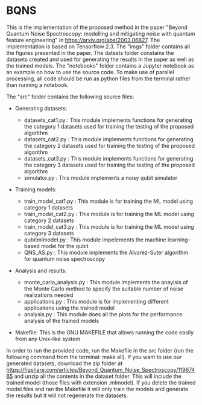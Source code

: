 # BQNS

This is the implementation of the proposed method in the paper "Beyond Quantum Noise Spectroscopy: modelling and mitigating noise with quantum feature engineering" in https://arxiv.org/abs/2003.06827. The implementation is based on Tensorflow 2.3. The "imgs" folder contains all the figures presented in the paper. The datsets folder constains the datasets created and used for generating the results in the paper as well as the trained models. The "notebooks" folder contains a Jupyter notebook as an example on how to use the source code. To make use of parallel processing, all code should be run as python files from the terminal rather than running a notebook.
 
The "src" folder contains the following source files:

- Generating datasets:
	- datasets_cat1.py  		: This module implements functions for generating the category 1 datasets used for training the testing of the proposed algorithm
	- datasets_cat2.py			: This module implements functions for generating the category 2 datasets used for training the testing of the proposed algorithm
	- datasets_cat3.py 			: This module implements functions for generating the category 3 datasets used for training the testing of the proposed algorithm
	- simulator.py				: This module implements a noisy qubit simulator

- Training models:
	- train_model_cat1.py		: This module is for training the ML model using category 1 datasets
	- train_model_cat2.py		: This module is for training the ML model using category 2 datasets
	- train_model_cat3.py		: This module is for training the ML model using category 3 datasets
	- qubitmlmodel.py           : This module impelements the machine learning-based model for the qubit
	- QNS_AS.py 				: This module implements the Alvarez-Suter algorithm for quantum noise spectroscopy

- Analysis and results:
	- monte_carlo_analysis.py   : This module implements the anaylsis of the Monte Carlo method to specify the suitable number of noise realizations needed 
	- applications.py			: This module is for implementing different applications using the trained model
	- analysis.py				: This module does all the plots for the performance analysis of the trained models

- Makefile: This is the GNU MAKEFILE that allows running the code easily from any Unix-like system 

In order to run the provided code, run the Makefile in the src folder (run the following command from the terminal: make all). If you want to use our generated datasets, download the zip folder at https://figshare.com/articles/Beyond_Quantum_Noise_Spectroscopy/11967465 and unzip all the contents in the dataset folder. This will include the trained model (those files with extension .mlmodel). If you delete the trained model files and ran the Makefile it will only train the models and generate the results but it will not regenerate the datasets. 
